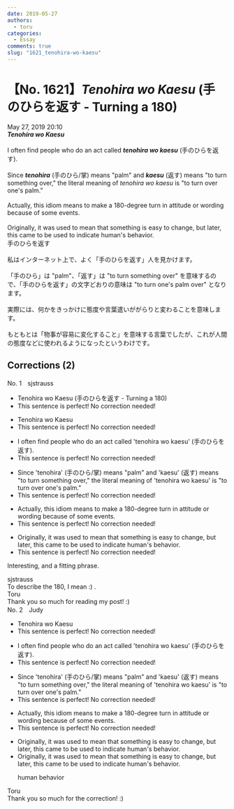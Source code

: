 ```yaml
---
date: 2019-05-27
authors:
  - toru
categories:
  - Essay
comments: true
slug: "1621_tenohira-wo-kaesu"
---
```


# 【No. 1621】<strong><em>Tenohira wo Kaesu</em></strong> (手のひらを返す - Turning a 180)
<div class="date">May 27, 2019 20:10</div>
<div id="post"><div id="body_show_ori">
<strong><em>Tenohira wo Kaesu</em></strong><br/><br/>I often find people who do an act called <strong><em>tenohira wo kaesu</em></strong> (手のひらを返す).<br/><br/>Since <strong><em>tenohira</em></strong> (手のひら/掌) means "palm" and <strong><em>kaesu</em></strong> (返す) means "to turn something over," the literal meaning of <em>tenohira wo kaesu</em> is "to turn over one's palm."<br/><br/>Actually, this idiom means to make a 180-degree turn in attitude or wording because of some events.<br/><br/>Originally, it was used to mean that something is easy to change, but later, this came to be used to indicate human's behavior.
</div></div>

<!-- more -->

<div id="post_ja"><div id="body_show_mo">
手のひらを返す<br/><br/>私はインターネット上で、よく「手のひらを返す」人を見かけます。<br/><br/>「手のひら」は "palm"、「返す」は "to turn something over" を意味するので、「手のひらを返す」の文字どおりの意味は "to turn one's palm over" となります。<br/><br/>実際には、何かをきっかけに態度や言葉遣いががらりと変わることを意味します。<br/><br/>もともとは「物事が容易に変化すること」を意味する言葉でしたが、これが人間の態度などに使われるようになったというわけです。
</div></div>

## Corrections (2)
<div id="block"><div class="first_name"> No. 1　<span class="just_name">sjstrauss</span></div><div id="block2">
<ul class="correction_field">
<li class="incorrect">Tenohira wo Kaesu (手のひらを返す - Turning a 180)</li>
<li class="corrected perfect">This sentence is perfect! No correction needed!</li>
</ul>
<ul class="correction_field">
<li class="incorrect">Tenohira wo Kaesu</li>
<li class="corrected perfect">This sentence is perfect! No correction needed!</li>
</ul>
<ul class="correction_field">
<li class="incorrect">I often find people who do an act called 'tenohira wo kaesu' (手のひらを返す).</li>
<li class="corrected perfect">This sentence is perfect! No correction needed!</li>
</ul>
<ul class="correction_field">
<li class="incorrect">Since 'tenohira' (手のひら/掌) means "palm" and 'kaesu' (返す) means "to turn something over," the literal meaning of 'tenohira wo kaesu' is "to turn over one's palm."</li>
<li class="corrected perfect">This sentence is perfect! No correction needed!</li>
</ul>
<ul class="correction_field">
<li class="incorrect">Actually, this idiom means to make a 180-degree turn in attitude or wording because of some events.</li>
<li class="corrected perfect">This sentence is perfect! No correction needed!</li>
</ul>
<ul class="correction_field">
<li class="incorrect">Originally, it was used to mean that something is easy to change, but later, this came to be used to indicate human's behavior.</li>
<li class="corrected perfect">This sentence is perfect! No correction needed!</li>
</ul>
<p class="comment_small">
 Interesting, and a fitting phrase.
</p>

</div><div class="name"><span class="just_name">sjstrauss</span><br>
To describe the 180, I mean :) .
</div>
<div class="name"><span class="just_name">Toru</span><br>
Thank you so much for reading my post! :)
</div>
</div>
<div id="block"><div class="first_name"> No. 2　<span class="just_name">Judy</span></div><div id="block2">
<ul class="correction_field">
<li class="incorrect">Tenohira wo Kaesu</li>
<li class="corrected perfect">This sentence is perfect! No correction needed!</li>
</ul>
<ul class="correction_field">
<li class="incorrect">I often find people who do an act called 'tenohira wo kaesu' (手のひらを返す).</li>
<li class="corrected perfect">This sentence is perfect! No correction needed!</li>
</ul>
<ul class="correction_field">
<li class="incorrect">Since 'tenohira' (手のひら/掌) means "palm" and 'kaesu' (返す) means "to turn something over," the literal meaning of 'tenohira wo kaesu' is "to turn over one's palm."</li>
<li class="corrected perfect">This sentence is perfect! No correction needed!</li>
</ul>
<ul class="correction_field">
<li class="incorrect">Actually, this idiom means to make a 180-degree turn in attitude or wording because of some events.</li>
<li class="corrected perfect">This sentence is perfect! No correction needed!</li>
</ul>
<ul class="correction_field">
<li class="incorrect">Originally, it was used to mean that something is easy to change, but later, this came to be used to indicate human's behavior.</li>
<li class="corrected correct">
Originally, it was used to mean that something is easy to change, but later, this came to be used to indicate human<span class="sline">'s</span> behavior.
<p class="correction_comment">human behavior</p>
</li>
</ul>
</div><div class="name"><span class="just_name">Toru</span><br>
Thank you so much for the correction! :)
</div>
</div>
